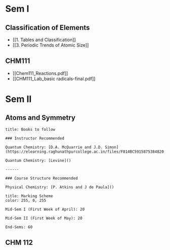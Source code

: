 
# Sem I

## Classification of Elements

- [[1. Tables and Classification]]
- [[3. Periodic Trends of Atomic Size]]

## CHM111
- [[Chem111_Reactions.pdf]]
- [[CHM111_Lab_basic radicals-final.pdf]]

# Sem II
## Atoms and Symmetry

```ad-note
title: Books to follow

### Instructor Recommended

Quantum Chemistry: [D.A. McQuarrie and J.D. Simon](https://elearning.raghunathpurcollege.ac.in/files/F814BC5915875384820.pdf)

Quantum Chemistry: [Levine]()

------

### Course Structure Recommended

Physical Chemistry: [P. Atkins and J de Paula]()

```

```ad-note
title: Marking Scheme
color: 255, 0, 255

Mid-Sem I (First Week of April): 20

Mid-Sem II (First Week of May): 20

End-Sems: 60

```

## CHM 112
